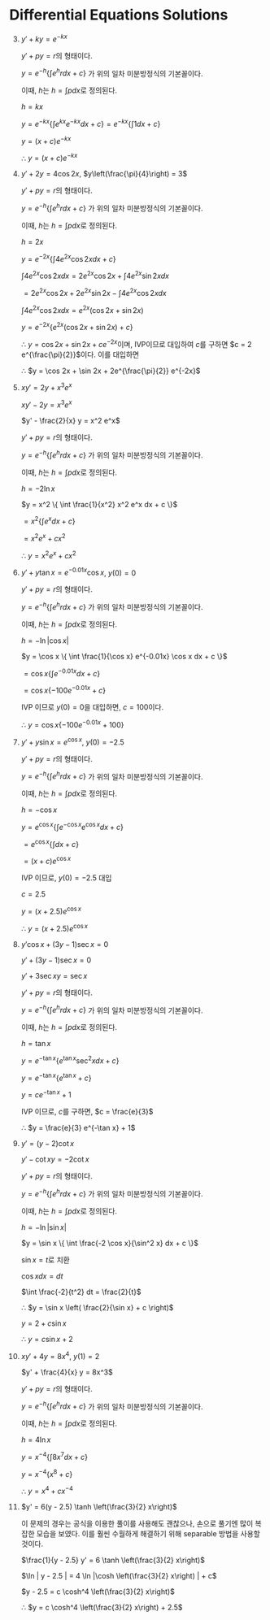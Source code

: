 








# Differential Equations Solutions

3. $y' + ky = e^{-kx}$
    
    $y' +py = r$의 형태이다. 
    
    $y = e^{-h} \{ \int e^h r dx + c \}$ 가 위의 일차 미분방정식의 기본꼴이다. 
    
    이때, $h$는 $h = \int p   dx$로 정의된다. 
    
    $h = kx$
    
    $y = e^{-kx} \{ \int e^{kx} e^{-kx} dx + c \} = e^{-kx} \{ \int 1   dx + c \}$ 
    
    $y = (x + c) e^{-kx}$
    
    ∴ $y = (x + c) e^{-kx}$

4. $y' + 2y = 4 \cos 2x$, $y\left(\frac{\pi}{4}\right) = 3$
    
    $y' +py = r$의 형태이다. 
    
    $y = e^{-h} \{ \int e^h r dx + c \}$ 가 위의 일차 미분방정식의 기본꼴이다. 
    
    이때, $h$는 $h = \int p   dx$로 정의된다. 
    
    $h = 2x$
    
    $y = e^{-2x} \{ \int 4 e^{2x} \cos 2x   dx + c \}$ 
    
    $\int 4e^{2x} \cos 2x   dx = 2e^{2x} \cos 2x + \int 4 e^{2x} \sin 2x   dx$
    
    $= 2e^{2x} \cos 2x + 2e^{2x} \sin 2x - \int 4e^{2x} \cos 2x   dx$
    
    $\int 4e^{2x} \cos 2x   dx = e^{2x} (\cos 2x + \sin 2x)$
    
    $y = e^{-2x} \{ e^{2x} (\cos 2x + \sin 2x) + c \}$
    
    ∴ $y = \cos 2x + \sin 2x + ce^{-2x}$이며, IVP이므로 대입하여 $c$를 구하면 $c = 2 e^{\frac{\pi}{2}}$이다. 이를 대입하면
    
    ∴ $y = \cos 2x + \sin 2x + 2e^{\frac{\pi}{2}} e^{-2x}$

5. $xy' = 2y + x^3 e^x$
    
    $xy' - 2y = x^3 e^x$
    
    $y' - \frac{2}{x} y = x^2 e^x$
    
    $y' + py = r$의 형태이다. 
    
    $y = e^{-h} \{ \int e^h r   dx + c \}$ 가 위의 일차 미분방정식의 기본꼴이다. 
    
    이때, $h$는 $h = \int p   dx$로 정의된다. 
    
    $h = -2 \ln x$
    
    $y = x^2 \{ \int \frac{1}{x^2} x^2 e^x   dx + c \}$
    
    $= x^2 \{ \int e^x   dx + c \}$
    
    $= x^2 e^x + cx^2$
    
    ∴ $y = x^2 e^x + cx^2$

6. $y' + y \tan x = e^{-0.01x} \cos x$, $y(0) = 0$
    
    $y' + py = r$의 형태이다. 
    
    $y = e^{-h} \{ \int e^h r   dx + c \}$ 가 위의 일차 미분방정식의 기본꼴이다. 
    
    이때, $h$는 $h = \int p   dx$로 정의된다. 
    
    $h = - \ln |\cos x|$
    
    $y = \cos x \{ \int \frac{1}{\cos x} e^{-0.01x} \cos x   dx + c \}$
    
    $= \cos x \{ \int e^{-0.01x}   dx + c \}$
    
    $= \cos x \{ -100 e^{-0.01x} + c \}$
    
    IVP 이므로 $y(0) = 0$을 대입하면, $c = 100$이다.
    
    ∴ $y = \cos x \{ -100 e^{-0.01x} + 100 \}$

7. $y' + y \sin x = e^{\cos x}$, $y(0) = -2.5$
    
    $y' + py = r$의 형태이다. 
    
    $y = e^{-h} \{ \int e^h r   dx + c \}$ 가 위의 일차 미분방정식의 기본꼴이다. 
    
    이때, $h$는 $h = \int p   dx$로 정의된다. 
    
    $h = - \cos x$
    
    $y= e^{\cos x} \{ \int e^{-\cos x} e^{\cos x}   dx + c \}$
    
    $= e^{\cos x} \{ \int   dx + c \}$
    
    $= (x + c) e^{\cos x}$
    
    IVP 이므로, $y(0) = -2.5$ 대입
    
    $c = 2.5$
    
    $y = (x + 2.5) e^{\cos x}$
    
    ∴ $y = (x + 2.5) e^{\cos x}$

8. $y' \cos x + (3y - 1) \sec x = 0$
    
    $y' + (3y - 1) \sec x = 0$
    
    $y' + 3 \sec x y = \sec x$
    
    $y' + py = r$의 형태이다. 
    
    $y = e^{-h} \{ \int e^h r   dx + c \}$ 가 위의 일차 미분방정식의 기본꼴이다. 
    
    이때, $h$는 $h = \int p   dx$로 정의된다. 
    
    $h = \tan x$
    
    $y = e^{-\tan x} \{ e^{\tan x} \sec^2 x   dx + c \}$
    
    $y = e^{-\tan x} \{ e^{\tan x} + c \}$
    
    $y = c e^{-\tan x} + 1$
    
    IVP 이므로, $c$를 구하면, $c = \frac{e}{3}$
    
    ∴ $y = \frac{e}{3} e^{-\tan x} + 1$

9. $y' = (y - 2) \cot x$
    
    $y' - \cot x y = -2 \cot x$
    
    $y' + py = r$의 형태이다. 
    
    $y = e^{-h} \{ \int e^h r   dx + c \}$ 가 위의 일차 미분방정식의 기본꼴이다. 
    
    이때, $h$는 $h = \int p   dx$로 정의된다. 
    
    $h = - \ln |\sin x|$
    
    $y = \sin x \{ \int \frac{-2 \cos x}{\sin^2 x}   dx + c \}$
    
    $\sin x = t$로 치환
    
    $\cos x   dx = dt$
    
    $\int \frac{-2}{t^2}   dt = \frac{2}{t}$
    
    ∴ $y = \sin x \left( \frac{2}{\sin x} + c \right)$
    
    $y = 2 + c \sin x$
    
    ∴ $y = c \sin x + 2$

10. $xy' + 4y = 8x^4$, $y(1) = 2$
    
    $y' + \frac{4}{x} y = 8x^3$
    
    $y' + py = r$의 형태이다. 
    
    $y = e^{-h} \{ \int e^h r   dx + c \}$ 가 위의 일차 미분방정식의 기본꼴이다. 
    
    이때, $h$는 $h = \int p   dx$로 정의된다. 
    
    $h = 4 \ln x$
    
    $y = x^{-4} \{ \int 8x^7   dx + c \}$
    
    $y = x^{-4} \{ x^8 + c \}$
    
    ∴ $y = x^4 + cx^{-4}$

11. $y' = 6(y - 2.5) \tanh \left(\frac{3}{2} x\right)$
    
    이 문제의 경우는 공식을 이용한 풀이를 사용해도 괜찮으나, 손으로 풀기엔 많이 복잡한 모습을 보였다. 이를 훨씬 수월하게 해결하기 위해 separable 방법을 사용할 것이다.
    
    $\frac{1}{y - 2.5} y' = 6 \tanh \left(\frac{3}{2} x\right)$
    
    $\ln | y - 2.5 | = 4 \ln |\cosh \left(\frac{3}{2} x\right) | + c$
    
    $y - 2.5 = c \cosh^4 \left(\frac{3}{2} x\right)$
    
    ∴ $y = c \cosh^4 \left(\frac{3}{2} x\right) + 2.5$

